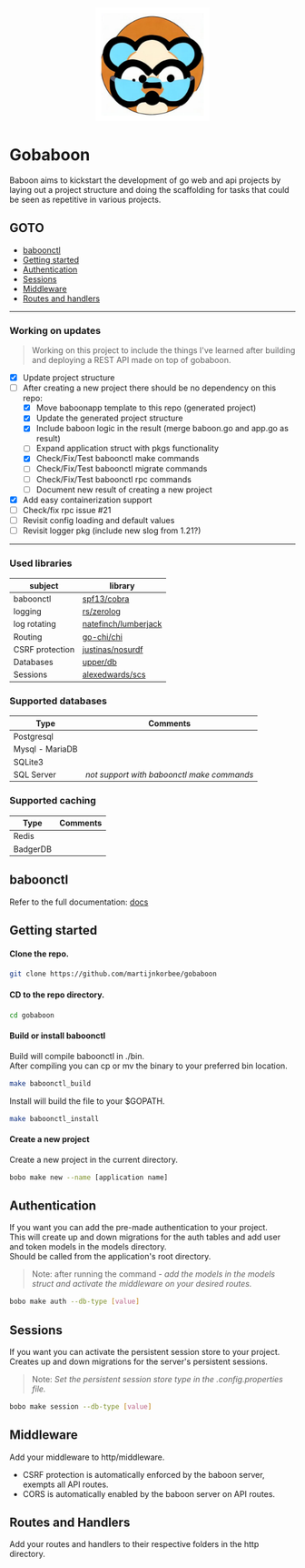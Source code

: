 <div align="center">
  <img src="app/public/static/images/gobaboon.jpg" alt="gobaboon" width="200px" height="200px">
</div>

# Gobaboon
Baboon aims to kickstart the development of go web and api projects by laying out a project structure and doing the scaffolding for tasks that could be seen as repetitive in various projects.</p>

## GOTO
* [baboonctl](#baboonctl)
* [Getting started](#getting-started)
* [Authentication](#authentication)
* [Sessions](#sessions)
* [Middleware](#middleware)
* [Routes and handlers](#routes-and-handlers)

<hr>

### Working on updates
> Working on this project to include the things I've learned after building and deploying a REST API made on top of gobaboon.

- [x] Update project structure
- [ ] After creating a new project there should be no dependency on this repo:
    - [x] Move baboonapp template to this repo (generated project)
    - [x] Update the generated project structure
    - [x] Include baboon logic in the result (merge baboon.go and app.go as result)
    - [ ] Expand application struct with pkgs functionality
    - [x] Check/Fix/Test baboonctl make commands
    - [ ] Check/Fix/Test baboonctl migrate commands
    - [ ] Check/Fix/Test baboonctl rpc commands
    - [ ] Document new result of creating a new project
- [x] Add easy containerization support
- [ ] Check/fix rpc issue #21
- [ ] Revisit config loading and default values
- [ ] Revisit logger pkg (include new slog from 1.21?)

<hr>

### Used libraries
| subject         | library                                                         |
|-----------------|-----------------------------------------------------------------|
| baboonctl       | [spf13/cobra](https://github.com/spf13/cobra)                   |
| logging         | [rs/zerolog](https://github.com/rs/zerolog)                     |
| log rotating    | [natefinch/lumberjack](https://github.com/natefinch/lumberjack) |
| Routing         | [go-chi/chi](https://github.com/go-chi/chi)                     |
| CSRF protection | [justinas/nosurdf](https://github.com/justinas/nosurf)          |
| Databases       | [upper/db](https://github.com/upper/db)                         |
| Sessions        | [alexedwards/scs](https://github.com/alexedwards/scs)           |
   
### Supported databases
| Type            | Comments                                   |
|-----------------|--------------------------------------------|
| Postgresql      |                                            |
| Mysql - MariaDB |                                            |
| SQLite3         |                                            |
| SQL Server      | _not support with baboonctl make commands_ | 

### Supported caching
| Type     | Comments                                   |
|----------|--------------------------------------------|
| Redis    |                                            |
| BadgerDB |                                            |

## baboonctl
Refer to the full documentation: [docs](https://github.com/martijnkorbee/gobaboon/tree/master/tools/baboonctl)

## Getting started

#### Clone the repo.
```bash
git clone https://github.com/martijnkorbee/gobaboon
```

#### CD to the repo directory.
```bash
cd gobaboon
```

#### Build or install baboonctl
Build will compile baboonctl in ./bin.  
After compiling you can cp or mv the binary to your preferred bin location.
```bash
make baboonctl_build 
```

Install will build the file to your $GOPATH.
```bash
make baboonctl_install
```

#### Create a new project
Create a new project in the current directory.
```bash
bobo make new --name [application name]
```

## Authentication
If you want you can add the pre-made authentication to your project.  
This will create up and down migrations for the auth tables and add user and token models in the models directory.  
Should be called from the application's root directory.
> Note: after running the command - _add the models in the models struct and activate the middleware on your desired routes._

```bash
bobo make auth --db-type [value]
```

## Sessions
If you want you can activate the persistent session store to your project.  
Creates up and down migrations for the server's persistent sessions.
> Note: _Set the persistent session store type in the .config.properties file._

```bash
bobo make session --db-type [value]
```

## Middleware
Add your middleware to http/middleware.
* CSRF protection is automatically enforced by the baboon server, exempts all API routes.
* CORS is automatically enabled by the baboon server on API routes.

## Routes and Handlers
Add your routes and handlers to their respective folders in the http directory.
